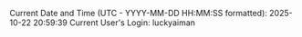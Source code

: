 Current Date and Time (UTC - YYYY-MM-DD HH:MM:SS formatted): 2025-10-22 20:59:39
Current User's Login: luckyaiman
